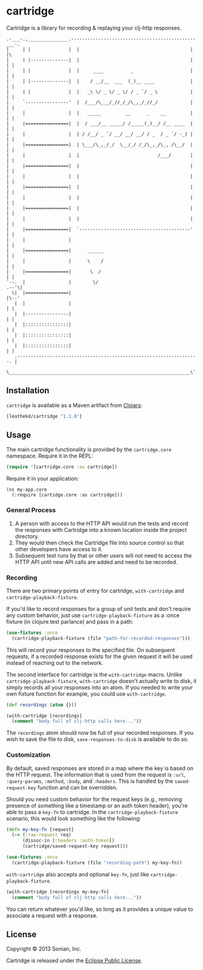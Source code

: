 # cartridge

Cartridge is a library for recording & replaying your clj-http responses.
```
.-___-.,_______________.----------------------------------------------___-.
|     | |              |  |                                         |     |\
|     | |--------------|  |                                         |     | |
|     | |              |  |     ____          _                     |     | |
|     | |--------------|  |    / __/__  ___  (_)__ ____             |     | |
|     | |              |  |   _\ \/ _ \/ _ \/ / _ `/ _ \            |     | |
|     `----------------'  |  /___/\___/_//_/_/\_,_/_//_/            |     | |
|     |                |  |   _____         __      _    __         |     | |
|     |================|  |  / ___/__ _____/ /_____(_)__/ /__ ____  |     | |
|     |                |  | / /__/ _ `/ __/ __/ __/ / _  / _ `/ -_) |     | |
|     |================|  | \___/\_,_/_/  \__/_/ /_/\_,_/\_, /\__/  |     | |
|     |                |  |                             /___/       |     | |
|     |================|  |                                         |     | |
|     |                |  |                                         |     | |
|     |================|  |                                         |     | |
|     |                |  |                                         |     | |
|     |================|  |                                         |     | |
|     |                |  |                                         |     | |
|     |================|  `-----------------------------------------'     | |
|     |                |                                                  | |
|     |================|      ______                                      | |
|     |                |      \    /                                      | |
|     |================|       \  /                                       | |
`--.  |                |        \/                                     .--'\|
  \|  |================|                                               |\--'
   |  |                |                                               | |
   |  |----------------|                                               | |
   |  |::::::::::::::::|                                               | |
   |  |::::::::::::::::|                                               | |
   |  |::::::::::::::::|                                               | |
   .-------------------------------------------------------------------. |
    \___________________________________________________________________\'
```

## Installation

`cartridge` is available as a Maven artifact from
[Clojars](http://clojars.org/leathekd/cartridge):

```clojure
[leathekd/cartridge "1.1.0"]
```

## Usage

The main cartridge functionality is provided by the `cartridge.core`
namespace.  Require it in the REPL:

```clojure
(require '[cartridge.core :as cartridge])
```

Require it in your application:

```
(ns my-app.core
  (:require [cartidge.core :as cartridge]))
```
### General Process

1. A person with access to the HTTP API would run the tests and record
   the responses with Cartridge into a known location inside the
   project directory.
2. They would then check the Cartridge file into source control so
   that other developers have access to it.
3. Subsequent test runs by that or other users will not need to access
   the HTTP API until new API calls are added and need to be recorded.

### Recording

There are two primary points of entry for cartridge, `with-cartridge`
and `cartridge-playback-fixture`.

If you'd like to record responses for a group of unit tests and don't
require any custom behavior, just use `cartridge-playback-fixture` as
a :once fixture (in clojure.test parlance) and pass in a path:

```clojure
(use-fixtures :once
  (cartridge-playback-fixture (file "path-for-recorded-responses")))
```

This will record your responses to the specified file. On subsequent
requests, if a recorded response exists for the given request it will
be used instead of reaching out to the network.

The second interface for cartridge is the `with-cartridge` macro.
Unlike `cartridge-playback-fixture`, `with-cartridge` doesn't actually
write to disk, it simply records all your responses into an atom. If
you needed to write your own fixture function for example, you could
use `with-cartridge`.

```clojure
(def recordings (atom {}))

(with-cartridge [recordings]
  (comment "body full of clj-http calls here..."))
```

The `recordings` atom should now be full of your recorded responses.
If you wish to save the file to disk, `save-responses-to-disk` is
available to do so.

### Customization

By default, saved responses are stored in a map where the key is based
on the HTTP request.  The information that is used from the request is
`:url`, `:query-params`, `:method`, `:body`, and `:headers`. This is
handled by the `saved-request-key` function and can be overridden.

Should you need custom behavior for the request keys (e.g., removing
presence of something like a timestamp or an auth token header),
you're able to pass a `key-fn` to cartridge. In the
`cartridge-playback-fixture` scenario, this would look something like
the following:

```clojure
(defn my-key-fn [request]
  (-> (:raw-request req)
      (dissoc-in [:headers :auth-token])
      (cartridge/saved-request-key request)))

(use-fixtures :once
  (cartridge-playback-fixture (file "recording-path") my-key-fn))
```

`with-cartridge` also accepts and optional `key-fn`, just like
`cartridge-playback-fixture`.
  
```clojure
(with-cartridge [recordings my-key-fn]
  (comment "body full of clj-http calls here..."))
```
You can return whatever you'd like, so long as it provides a unique
value to associate a request with a response.

## License

Copyright © 2013 Sonian, Inc.

Cartridge is released under the
[Eclipse Public License](http://www.eclipse.org/legal/epl-v10.html).
